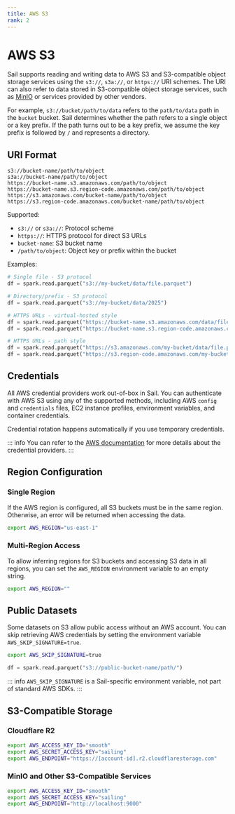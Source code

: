 ```yaml
---
title: AWS S3
rank: 2
---
```


# AWS S3

Sail supports reading and writing data to AWS S3 and S3-compatible object storage services using the `s3://`, `s3a://`, or `https://` URI schemes.
The URI can also refer to data stored in S3-compatible object storage services, such as [MinIO](https://min.io/) or services provided by other vendors.

For example, `s3://bucket/path/to/data` refers to the `path/to/data` path in the `bucket` bucket.
Sail determines whether the path refers to a single object or a key prefix.
If the path turns out to be a key prefix, we assume the key prefix is followed by `/` and represents a directory.

## URI Format

```
s3://bucket-name/path/to/object
s3a://bucket-name/path/to/object
https://bucket-name.s3.amazonaws.com/path/to/object
https://bucket-name.s3.region-code.amazonaws.com/path/to/object
https://s3.amazonaws.com/bucket-name/path/to/object
https://s3.region-code.amazonaws.com/bucket-name/path/to/object
```

Supported:

- `s3://` or `s3a://`: Protocol scheme
- `https://`: HTTPS protocol for direct S3 URLs
- `bucket-name`: S3 bucket name
- `/path/to/object`: Object key or prefix within the bucket

Examples:

```python
# Single file - S3 protocol
df = spark.read.parquet("s3://my-bucket/data/file.parquet")

# Directory/prefix - S3 protocol
df = spark.read.parquet("s3://my-bucket/data/2025")

# HTTPS URLs - virtual-hosted style
df = spark.read.parquet("https://bucket-name.s3.amazonaws.com/data/file.parquet")
df = spark.read.parquet("https://bucket-name.s3.region-code.amazonaws.com/data/file.parquet")

# HTTPS URLs - path style
df = spark.read.parquet("https://s3.amazonaws.com/my-bucket/data/file.parquet")
df = spark.read.parquet("https://s3.region-code.amazonaws.com/my-bucket/data/file.parquet")
```

## Credentials

All AWS credential providers work out-of-box in Sail.
You can authenticate with AWS S3 using any of the supported methods, including AWS `config` and `credentials` files,
EC2 instance profiles, environment variables, and container credentials.

Credential rotation happens automatically if you use temporary credentials.

::: info
You can refer to the [AWS documentation](https://docs.aws.amazon.com/sdkref/latest/guide/standardized-credentials.html)
for more details about the credential providers.
:::

## Region Configuration

### Single Region

If the AWS region is configured, all S3 buckets must be in the same region. Otherwise, an error will be returned when accessing the data.

```bash
export AWS_REGION="us-east-1"
```

### Multi-Region Access

To allow inferring regions for S3 buckets and accessing S3 data in all regions, you can set the `AWS_REGION` environment variable to an empty string.

```bash
export AWS_REGION=""
```

## Public Datasets

Some datasets on S3 allow public access without an AWS account.
You can skip retrieving AWS credentials by setting the environment variable `AWS_SKIP_SIGNATURE=true`.

```bash
export AWS_SKIP_SIGNATURE=true
```

```python
df = spark.read.parquet("s3://public-bucket-name/path/")
```

::: info
`AWS_SKIP_SIGNATURE` is a Sail-specific environment variable, not part of standard AWS SDKs.
:::

## S3-Compatible Storage

### Cloudflare R2

```bash
export AWS_ACCESS_KEY_ID="smooth"
export AWS_SECRET_ACCESS_KEY="sailing"
export AWS_ENDPOINT="https://[account-id].r2.cloudflarestorage.com"
```

### MinIO and Other S3-Compatible Services

```bash
export AWS_ACCESS_KEY_ID="smooth"
export AWS_SECRET_ACCESS_KEY="sailing"
export AWS_ENDPOINT="http://localhost:9000"
```
